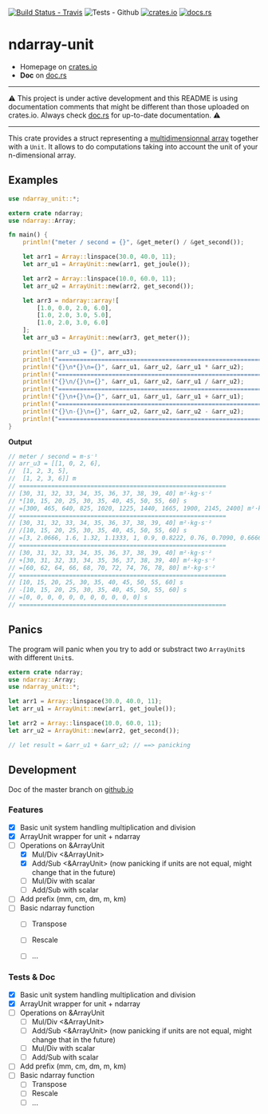 [![Build Status - Travis](https://travis-ci.com/politinsa/ndarray-unit.svg?branch=master)](https://travis-ci.com/politinsa/ndarray-unit)
![Tests - Github](https://github.com/politinsa/ndarray-unit/workflows/Tests/badge.svg)
[![crates.io](https://meritbadge.herokuapp.com/ndarray-unit)](https://crates.io/crates/ndarray-unit)
[![docs.rs](https://docs.rs/ndarray-unit/badge.svg)](https://docs.rs/ndarray-unit/)

# ndarray-unit

* Homepage on [crates.io](https://crates.io/crates/ndarray-unit)
* **Doc** on [doc.rs](https://docs.rs/ndarray-unit/)  

-----

:warning: This project is under active development and this README is using
documentation comments that might be different than those uploaded on crates.io.
Always check [doc.rs](https://docs.rs/ndarray-unit/) for up-to-date
documentation. :warning:  

-----

This crate provides a struct representing a [multidimensionnal array](https://docs.rs/ndarray/) together with a `Unit`.
It allows to do computations taking into account the unit of your n-dimensional array.

## Examples

```rust
use ndarray_unit::*;

extern crate ndarray;
use ndarray::Array;

fn main() {
    println!("meter / second = {}", &get_meter() / &get_second());

    let arr1 = Array::linspace(30.0, 40.0, 11);
    let arr_u1 = ArrayUnit::new(arr1, get_joule());

    let arr2 = Array::linspace(10.0, 60.0, 11);
    let arr_u2 = ArrayUnit::new(arr2, get_second());

    let arr3 = ndarray::array![
        [1.0, 0.0, 2.0, 6.0],
        [1.0, 2.0, 3.0, 5.0],
        [1.0, 2.0, 3.0, 6.0]
    ];
    let arr_u3 = ArrayUnit::new(arr3, get_meter());

    println!("arr_u3 = {}", arr_u3);
    println!("==========================================================");
    println!("{}\n*{}\n={}", &arr_u1, &arr_u2, &arr_u1 * &arr_u2);
    println!("==========================================================");
    println!("{}\n/{}\n={}", &arr_u1, &arr_u2, &arr_u1 / &arr_u2);
    println!("==========================================================");
    println!("{}\n+{}\n={}", &arr_u1, &arr_u1, &arr_u1 + &arr_u1);
    println!("==========================================================");
    println!("{}\n-{}\n={}", &arr_u2, &arr_u2, &arr_u2 - &arr_u2);
    println!("==========================================================");
}
```
**Output**
```rust
// meter / second = m·s⁻¹
// arr_u3 = [[1, 0, 2, 6],
//  [1, 2, 3, 5],
//  [1, 2, 3, 6]] m
// ==========================================================
// [30, 31, 32, 33, 34, 35, 36, 37, 38, 39, 40] m²·kg·s⁻²
// *[10, 15, 20, 25, 30, 35, 40, 45, 50, 55, 60] s
// =[300, 465, 640, 825, 1020, 1225, 1440, 1665, 1900, 2145, 2400] m²·kg·s⁻¹
// ==========================================================
// [30, 31, 32, 33, 34, 35, 36, 37, 38, 39, 40] m²·kg·s⁻²
// /[10, 15, 20, 25, 30, 35, 40, 45, 50, 55, 60] s
// =[3, 2.0666, 1.6, 1.32, 1.1333, 1, 0.9, 0.8222, 0.76, 0.7090, 0.6666] m²·kg·s⁻³
// ==========================================================
// [30, 31, 32, 33, 34, 35, 36, 37, 38, 39, 40] m²·kg·s⁻²
// +[30, 31, 32, 33, 34, 35, 36, 37, 38, 39, 40] m²·kg·s⁻²
// =[60, 62, 64, 66, 68, 70, 72, 74, 76, 78, 80] m²·kg·s⁻²
// ==========================================================
// [10, 15, 20, 25, 30, 35, 40, 45, 50, 55, 60] s
// -[10, 15, 20, 25, 30, 35, 40, 45, 50, 55, 60] s
// =[0, 0, 0, 0, 0, 0, 0, 0, 0, 0, 0] s
// ==========================================================
```

## Panics
The program will panic when you try to add or substract two `ArrayUnit`s with different `Unit`s.
```rust
extern crate ndarray;
use ndarray::Array;
use ndarray_unit::*;

let arr1 = Array::linspace(30.0, 40.0, 11);
let arr_u1 = ArrayUnit::new(arr1, get_joule());

let arr2 = Array::linspace(10.0, 60.0, 11);
let arr_u2 = ArrayUnit::new(arr2, get_second());

// let result = &arr_u1 + &arr_u2; // ==> panicking
```


## Development
Doc of the master branch on [github.io](https://politinsa.github.io/ndarray-unit/)

### Features

- [x] Basic unit system handling multiplication and division
- [x] ArrayUnit wrapper for unit + ndarray
- [ ] Operations on &ArrayUnit
     - [x] Mul/Div <&ArrayUnit>
     - [x] Add/Sub <&ArrayUnit> (now panicking if units are not equal, might change that in the future)
     - [ ] Mul/Div with scalar
     - [ ] Add/Sub with scalar
- [ ] Add prefix (mm, cm, dm, m, km)
- [ ] Basic ndarray function
     - [ ] Transpose
     - [ ] Rescale
     - [ ] ...



### Tests & Doc
- [x] Basic unit system handling multiplication and division
- [x] ArrayUnit wrapper for unit + ndarray
- [ ] Operations on &ArrayUnit
     - [ ] Mul/Div <&ArrayUnit>
     - [ ] Add/Sub <&ArrayUnit> (now panicking if units are not equal, might change that in the future)
     - [ ] Mul/Div with scalar
     - [ ] Add/Sub with scalar
- [ ] Add prefix (mm, cm, dm, m, km)
- [ ] Basic ndarray function
     - [ ] Transpose
     - [ ] Rescale
     - [ ] ...

